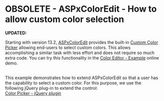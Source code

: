 # OBSOLETE - ASPxColorEdit - How to allow custom color selection


<p><strong>UPDATED:</strong></p>
<p>Starting with version 13.2, <a href="https://documentation.devexpress.com/#AspNet/clsDevExpressWebASPxColorEdittopic">ASPxColorEdit</a> provides the built-in <a href="https://documentation.devexpress.com/#AspNet/CustomDocument15869">Custom Color Picker</a> allowing end-users to select custom colors. This allows accomplishing a similar task with less effort and does not require so much extra code. You can try this functionality in the <a href="http://demos.devexpress.com/ASPxEditorsDemos/ASPxColorEdit/Example.aspx">Color Editor - Example</a> online demo.</p>
<p><br />This example demonstrates how to extend ASPxColorEdit so that a user has the capability to select a custom color. For this purpose, we use the following jQuery plug-in to extend the control:<br /> <a href="http://www.eyecon.ro/colorpicker/"><u>Color Picker - jQuery plugin</u></a></p>

<br/>


